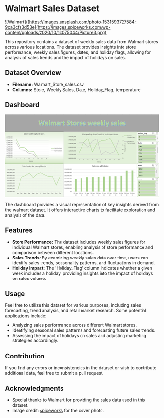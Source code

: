 # Walmart Sales Dataset

![Walmart]([https://images.unsplash.com/photo-1531593727584-9ca3cfa3d53e](https://images.spiceworks.com/wp-content/uploads/2020/10/13075044/Picture3.png)

This repository contains a dataset of weekly sales data from Walmart stores across various locations. The dataset provides insights into store performance, weekly sales figures, dates, and holiday flags, allowing for analysis of sales trends and the impact of holidays on sales.

## Dataset Overview

- **Filename:** Walmart_Store_sales.csv
- **Columns:** Store, Weekly Sales, Date, Holiday_Flag, temperature

## Dashboard

![Dashboard](mart.png)

The dashboard provides a visual representation of key insights derived from the walmart dataset. It offers interactive charts to facilitate exploration and analysis of the data.


## Features

- **Store Performance:** The dataset includes weekly sales figures for individual Walmart stores, enabling analysis of store performance and comparison between different locations.
- **Sales Trends:** By examining weekly sales data over time, users can identify sales trends, seasonality patterns, and fluctuations in demand.
- **Holiday Impact:** The 'Holiday_Flag' column indicates whether a given week includes a holiday, providing insights into the impact of holidays on sales volume.

## Usage

Feel free to utilize this dataset for various purposes, including sales forecasting, trend analysis, and retail market research. Some potential applications include:
- Analyzing sales performance across different Walmart stores.
- Identifying seasonal sales patterns and forecasting future sales trends.
- Assessing the impact of holidays on sales and adjusting marketing strategies accordingly.

## Contribution

If you find any errors or inconsistencies in the dataset or wish to contribute additional data, feel free to submit a pull request.

## Acknowledgments

- Special thanks to Walmart for providing the sales data used in this dataset.
- Image credit: [spiceworks](https://images.spiceworks.com) for the cover photo.
